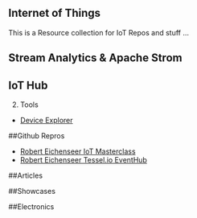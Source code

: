 Internet of Things
---
This is a Resource collection for IoT Repos and stuff ...

Stream Analytics & Apache Strom
---

IoT Hub
---

2. Tools
- [Device Explorer](https://github.com/Azure/azure-iot-sdk-csharp/tree/master/tools/DeviceExplorer)

##Github Repros
- [Robert Eichenseer IoT Masterclass](https://github.com/RobertEichenseer/IoT_MasterClass)
- [Robert Eichenseer Tessel.io EventHub](https://github.com/RobertEichenseer/TesselEventHubHoL)

##Articles

##Showcases

##Electronics